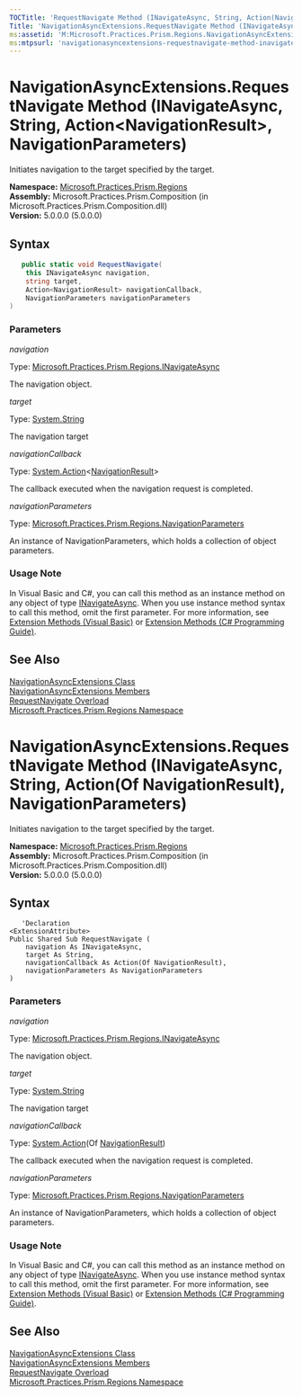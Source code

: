 ```yaml
---
TOCTitle: 'RequestNavigate Method (INavigateAsync, String, Action(NavigationResult), NavigationParameters)'
Title: 'NavigationAsyncExtensions.RequestNavigate Method (INavigateAsync, String, Action(NavigationResult), NavigationParameters) (Microsoft.Practices.Prism.Regions)'
ms:assetid: 'M:Microsoft.Practices.Prism.Regions.NavigationAsyncExtensions.RequestNavigate(Microsoft.Practices.Prism.Regions.INavigateAsync,System.String,System.Action{Microsoft.Practices.Prism.Regions.NavigationResult},Microsoft.Practices.Prism.Regions.NavigationParameters)'
ms:mtpsurl: 'navigationasyncextensions-requestnavigate-method-inavigateasync-string-action-navigationresult-mspp-regions.md'
---
```



# NavigationAsyncExtensions.RequestNavigate Method (INavigateAsync, String, Action&lt;NavigationResult&gt;, NavigationParameters)

Initiates navigation to the target specified by the target.

**Namespace:** [Microsoft.Practices.Prism.Regions](/patterns-practices/reference/mspp-regions-namespace)<br/>
**Assembly:** Microsoft.Practices.Prism.Composition (in Microsoft.Practices.Prism.Composition.dll)<br/>
**Version:** 5.0.0.0 (5.0.0.0)

## Syntax

```C#
   public static void RequestNavigate(
	this INavigateAsync navigation,
	string target,
	Action<NavigationResult> navigationCallback,
	NavigationParameters navigationParameters
) 
```

### Parameters

*navigation*  

Type: [Microsoft.Practices.Prism.Regions.INavigateAsync](/patterns-practices/reference/mspp-regions-namespace)

The navigation object.

*target*  

Type: [System.String](http://msdn.microsoft.com/en-us/library/s1wwdcbf)

The navigation target

*navigationCallback*  

Type: [System.Action](http://msdn.microsoft.com/en-us/library/018hxwa8)&lt;[NavigationResult](/patterns-practices/reference/navigationresult-class-mspp-regions)&gt;

The callback executed when the navigation request is completed.

*navigationParameters*  

Type: [Microsoft.Practices.Prism.Regions.NavigationParameters](/patterns-practices/reference/navigationparameters-class-mspp-regions)

An instance of NavigationParameters, which holds a collection of object parameters.

### Usage Note

In Visual Basic and C\#, you can call this method as an instance method on any object of type [INavigateAsync](/patterns-practices/reference/mspp-regions-namespace). When you use instance method syntax to call this method, omit the first parameter. For more information, see [Extension Methods (Visual Basic)](http://msdn.microsoft.com/en-us/library/bb384936.aspx) or [Extension Methods (C\# Programming Guide)](http://msdn.microsoft.com/en-us/library/bb383977.aspx).

## See Also

[NavigationAsyncExtensions Class](/patterns-practices/reference/navigationasyncextensions-class-mspp-regions)<br/>
[NavigationAsyncExtensions Members](https://review.docs.microsoft.com/patterns-practices/reference/navigationasyncextensions-members-mspp-regions)<br/>
[RequestNavigate Overload](https://review.docs.microsoft.com/patterns-practices/reference/navigationasyncextensions-requestnavigate-method-mspp-regions)<br/>
[Microsoft.Practices.Prism.Regions Namespace](/patterns-practices/reference/mspp-regions-namespace)<br/>

# NavigationAsyncExtensions.RequestNavigate Method (INavigateAsync, String, Action(Of NavigationResult), NavigationParameters)

Initiates navigation to the target specified by the target.

**Namespace:** [Microsoft.Practices.Prism.Regions](/patterns-practices/reference/mspp-regions-namespace)<br/>
**Assembly:** Microsoft.Practices.Prism.Composition (in Microsoft.Practices.Prism.Composition.dll)<br/>
**Version:** 5.0.0.0 (5.0.0.0)

## Syntax

```VB
   'Declaration
<ExtensionAttribute> 
Public Shared Sub RequestNavigate ( 
	navigation As INavigateAsync,
	target As String,
	navigationCallback As Action(Of NavigationResult),
	navigationParameters As NavigationParameters
)
```

### Parameters

*navigation*  

Type: [Microsoft.Practices.Prism.Regions.INavigateAsync](/patterns-practices/reference/mspp-regions-namespace)

The navigation object.

*target*  

Type: [System.String](http://msdn.microsoft.com/en-us/library/s1wwdcbf)

The navigation target

*navigationCallback*  

Type: [System.Action](http://msdn.microsoft.com/en-us/library/018hxwa8)(Of [NavigationResult](/patterns-practices/reference/navigationresult-class-mspp-regions))

The callback executed when the navigation request is completed.

*navigationParameters*  

Type: [Microsoft.Practices.Prism.Regions.NavigationParameters](/patterns-practices/reference/navigationparameters-class-mspp-regions)

An instance of NavigationParameters, which holds a collection of object parameters.

### Usage Note

In Visual Basic and C#, you can call this method as an instance method on any object of type [INavigateAsync](/patterns-practices/reference/mspp-regions-namespace). When you use instance method syntax to call this method, omit the first parameter. For more information, see [Extension Methods (Visual Basic)](http://msdn.microsoft.com/en-us/library/bb384936.aspx) or [Extension Methods (C# Programming Guide)](http://msdn.microsoft.com/en-us/library/bb383977.aspx).

## See Also

[NavigationAsyncExtensions Class](/patterns-practices/reference/navigationasyncextensions-class-mspp-regions)<br/>
[NavigationAsyncExtensions Members](https://review.docs.microsoft.com/patterns-practices/reference/navigationasyncextensions-members-mspp-regions)<br/>
[RequestNavigate Overload](https://review.docs.microsoft.com/patterns-practices/reference/navigationasyncextensions-requestnavigate-method-mspp-regions)<br/>
[Microsoft.Practices.Prism.Regions Namespace](/patterns-practices/reference/mspp-regions-namespace)